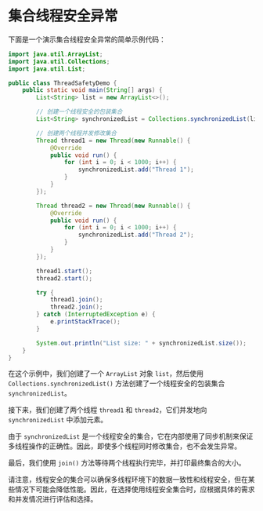 # 集合线程安全异常

下面是一个演示集合线程安全异常的简单示例代码：

```java
import java.util.ArrayList;
import java.util.Collections;
import java.util.List;

public class ThreadSafetyDemo {
    public static void main(String[] args) {
        List<String> list = new ArrayList<>();

        // 创建一个线程安全的包装集合
        List<String> synchronizedList = Collections.synchronizedList(list);

        // 创建两个线程并发修改集合
        Thread thread1 = new Thread(new Runnable() {
            @Override
            public void run() {
                for (int i = 0; i < 1000; i++) {
                    synchronizedList.add("Thread 1");
                }
            }
        });

        Thread thread2 = new Thread(new Runnable() {
            @Override
            public void run() {
                for (int i = 0; i < 1000; i++) {
                    synchronizedList.add("Thread 2");
                }
            }
        });

        thread1.start();
        thread2.start();

        try {
            thread1.join();
            thread2.join();
        } catch (InterruptedException e) {
            e.printStackTrace();
        }

        System.out.println("List size: " + synchronizedList.size());
    }
}
```

在这个示例中，我们创建了一个 `ArrayList` 对象 `list`，然后使用 `Collections.synchronizedList()` 方法创建了一个线程安全的包装集合 `synchronizedList`。

接下来，我们创建了两个线程 `thread1` 和 `thread2`，它们并发地向 `synchronizedList` 中添加元素。

由于 `synchronizedList` 是一个线程安全的集合，它在内部使用了同步机制来保证多线程操作的正确性。因此，即使多个线程同时修改集合，也不会发生异常。

最后，我们使用 `join()` 方法等待两个线程执行完毕，并打印最终集合的大小。

请注意，线程安全的集合可以确保多线程环境下的数据一致性和线程安全，但在某些情况下可能会降低性能。因此，在选择使用线程安全集合时，应根据具体的需求和并发情况进行评估和选择。

